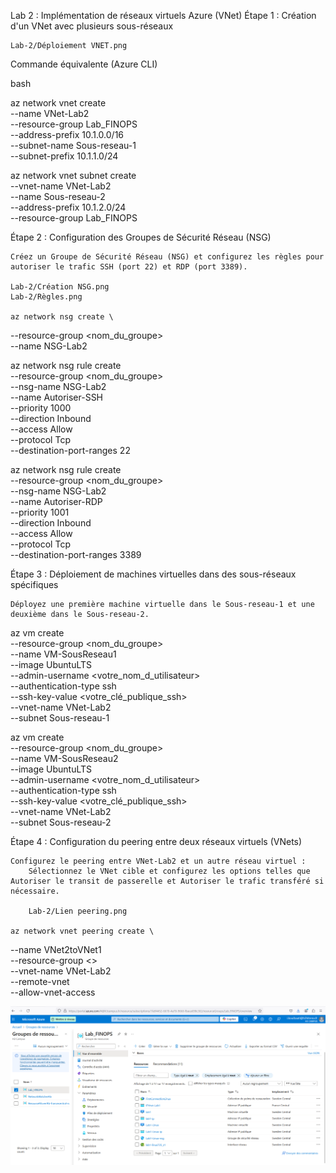 
Lab 2 : Implémentation de réseaux virtuels Azure (VNet)
Étape 1 : Création d'un VNet avec plusieurs sous-réseaux


    Lab-2/Déploiement VNET.png

Commande équivalente (Azure CLI)

bash

az network vnet create \
  --name VNet-Lab2 \
  --resource-group Lab_FINOPS \
  --address-prefix 10.1.0.0/16 \
  --subnet-name Sous-reseau-1 \
  --subnet-prefix 10.1.1.0/24

az network vnet subnet create \
  --vnet-name VNet-Lab2 \
  --name Sous-reseau-2 \
  --address-prefix 10.1.2.0/24 \
  --resource-group Lab_FINOPS

Étape 2 : Configuration des Groupes de Sécurité Réseau (NSG)

    Créez un Groupe de Sécurité Réseau (NSG) et configurez les règles pour autoriser le trafic SSH (port 22) et RDP (port 3389).

    Lab-2/Création NSG.png
    Lab-2/Règles.png

    az network nsg create \
  --resource-group <nom_du_groupe> \
  --name NSG-Lab2

az network nsg rule create \
  --resource-group <nom_du_groupe> \
  --nsg-name NSG-Lab2 \
  --name Autoriser-SSH \
  --priority 1000 \
  --direction Inbound \
  --access Allow \
  --protocol Tcp \
  --destination-port-ranges 22

az network nsg rule create \
  --resource-group <nom_du_groupe> \
  --nsg-name NSG-Lab2 \
  --name Autoriser-RDP \
  --priority 1001 \
  --direction Inbound \
  --access Allow \
  --protocol Tcp \
  --destination-port-ranges 3389

Étape 3 : Déploiement de machines virtuelles dans des sous-réseaux spécifiques

    Déployez une première machine virtuelle dans le Sous-reseau-1 et une deuxième dans le Sous-reseau-2.

az vm create \
  --resource-group <nom_du_groupe> \
  --name VM-SousReseau1 \
  --image UbuntuLTS \
  --admin-username <votre_nom_d_utilisateur> \
  --authentication-type ssh \
  --ssh-key-value <votre_clé_publique_ssh> \
  --vnet-name VNet-Lab2 \
  --subnet Sous-reseau-1

az vm create \
  --resource-group <nom_du_groupe> \
  --name VM-SousReseau2 \
  --image UbuntuLTS \
  --admin-username <votre_nom_d_utilisateur> \
  --authentication-type ssh \
  --ssh-key-value <votre_clé_publique_ssh> \
  --vnet-name VNet-Lab2 \
  --subnet Sous-reseau-2

Étape 4 : Configuration du peering entre deux réseaux virtuels (VNets)

    Configurez le peering entre VNet-Lab2 et un autre réseau virtuel :
        Sélectionnez le VNet cible et configurez les options telles que Autoriser le transit de passerelle et Autoriser le trafic transféré si nécessaire.

        Lab-2/Lien peering.png

    az network vnet peering create \
  --name VNet2toVNet1 \
  --resource-group <> \
  --vnet-name VNet-Lab2 \
  --remote-vnet <vnet-id-de-l-autre-VNet> \
  --allow-vnet-access

  ![alt text](<Suppression ressources lab 1&2.png>)
